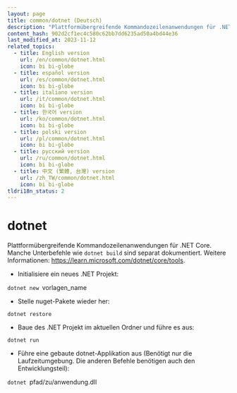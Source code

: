 ```yaml
---
layout: page
title: common/dotnet (Deutsch)
description: "Plattformübergreifende Kommandozeilenanwendungen für .NET Core."
content_hash: 902d2cf1ec4c580c62bb7dd6235ad50a4bd44e36
last_modified_at: 2023-11-12
related_topics:
  - title: English version
    url: /en/common/dotnet.html
    icon: bi bi-globe
  - title: español version
    url: /es/common/dotnet.html
    icon: bi bi-globe
  - title: italiano version
    url: /it/common/dotnet.html
    icon: bi bi-globe
  - title: 한국어 version
    url: /ko/common/dotnet.html
    icon: bi bi-globe
  - title: polski version
    url: /pl/common/dotnet.html
    icon: bi bi-globe
  - title: русский version
    url: /ru/common/dotnet.html
    icon: bi bi-globe
  - title: 中文 (繁體, 台灣) version
    url: /zh_TW/common/dotnet.html
    icon: bi bi-globe
tldri18n_status: 2
---
```

# dotnet

Plattformübergreifende Kommandozeilenanwendungen für .NET Core.
Manche Unterbefehle wie `dotnet build` sind separat dokumentiert.
Weitere Informationen: <https://learn.microsoft.com/dotnet/core/tools>.

- Initialisiere ein neues .NET Projekt:

`dotnet new `<span class="tldr-var badge badge-pill bg-dark-lm bg-white-dm text-white-lm text-dark-dm font-weight-bold">vorlagen_name</span>

- Stelle nuget-Pakete wieder her:

`dotnet restore`

- Baue des .NET Projekt im aktuellen Ordner und führe es aus:

`dotnet run`

- Führe eine gebaute dotnet-Applikation aus (Benötigt nur die Laufzeitumgebung. Die anderen Befehle benötigen auch den Entwicklungsteil):

`dotnet `<span class="tldr-var badge badge-pill bg-dark-lm bg-white-dm text-white-lm text-dark-dm font-weight-bold">pfad/zu/anwendung.dll</span>
